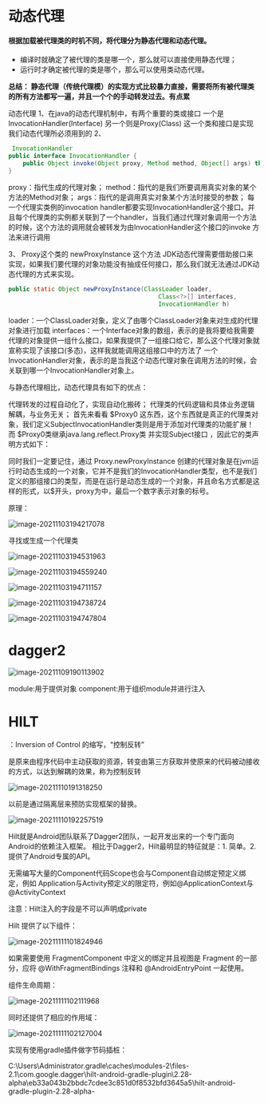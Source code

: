 # 动态代理

#### 根据加载被代理类的时机不同，将代理分为静态代理和动态代理。

- 编译时就确定了被代理的类是哪一个，那么就可以直接使用静态代理；
- 运行时才确定被代理的类是哪个，那么可以使用类动态代理。



**总结： 静态代理（传统代理模）的实现方式比较暴力直接，需要将所有被代理类的所有方法都写一遍，并且一个个的手动转发过去。有点累**

动态代理
1、在java的动态代理机制中，有两个重要的类或接口
一个是 InvocationHandler(Interface)
另一个则是Proxy(Class)
这一个类和接口是实现我们动态代理所必须用到的
2、

```java
 InvocationHandler
public interface InvocationHandler {
    public Object invoke(Object proxy, Method method, Object[] args) throws Throwable;
}
```

proxy：指代生成的代理对象；
method：指代的是我们所要调用真实对象的某个方法的Method对象；
args：指代的是调用真实对象某个方法时接受的参数；
每一个代理实类例的invocation handler都要实现InvocationHandler这个接口。并且每个代理类的实例都关联到了一个handler，当我们通过代理对象调用一个方法的时候，这个方法的调用就会被转发为由InvocationHandler这个接口的invoke 方法来进行调用

3、 Proxy这个类的 newProxyInstance 这个方法
JDK动态代理需要借助接口来实现，如果我们要代理的对象功能没有抽成任何接口，那么我们就无法通过JDK动态代理的方式来实现。

```java
public static Object newProxyInstance(ClassLoader loader,
                                          Class<?>[] interfaces,
                                          InvocationHandler h)
```

loader：一个ClassLoader对象，定义了由哪个ClassLoader对象来对生成的代理对象进行加载
interfaces：一个Interface对象的数组，表示的是我将要给我需要代理的对象提供一组什么接口，如果我提供了一组接口给它，那么这个代理对象就宣称实现了该接口(多态)，这样我就能调用这组接口中的方法了
一个InvocationHandler对象，表示的是当我这个动态代理对象在调用方法的时候，会关联到哪一个InvocationHandler对象上。 





与静态代理相比，动态代理具有如下的优点：

代理转发的过程自动化了，实现自动化搬砖；
代理类的代码逻辑和具体业务逻辑解耦，与业务无关；
首先来看看 $Proxy0 这东西，这个东西就是真正的代理类对象，我们定义SubjectInvocationHandler类则是用于添加对代理类的功能扩展！而 $Proxy0类继承java.lang.reflect.Proxy类 并实现Subject接口 ，因此它的类声明方式如下：

同时我们一定要记住，通过 Proxy.newProxyInstance 创建的代理对象是在jvm运行时动态生成的一个对象，它并不是我们的InvocationHandler类型，也不是我们定义的那组接口的类型，而是在运行是动态生成的一个对象，并且命名方式都是这样的形式，以$开头，proxy为中，最后一个数字表示对象的标号。



原理： 

![image-20211103194217078](IOC-HILT%E5%8E%9F%E7%90%86.assets/image-20211103194217078.png)

寻找或生成一个代理类

![image-20211103194531963](IOC-HILT%E5%8E%9F%E7%90%86.assets/image-20211103194531963.png)

![image-20211103194559240](IOC-HILT%E5%8E%9F%E7%90%86.assets/image-20211103194559240.png)



![image-20211103194711157](IOC-HILT%E5%8E%9F%E7%90%86.assets/image-20211103194711157.png)







![image-20211103194738724](IOC-HILT%E5%8E%9F%E7%90%86.assets/image-20211103194738724.png)

![image-20211103194747804](IOC-HILT%E5%8E%9F%E7%90%86.assets/image-20211103194747804.png)





# dagger2



![image-20211109190113902](IOC-HILT%E5%8E%9F%E7%90%86.assets/image-20211109190113902.png)

module:用于提供对象
component:用于组织module并进行注入



















# HILT

 ：Inversion of Control 的缩写，“控制反转”

是原来由程序代码中主动获取的资源，转变由第三方获取并使原来的代码被动接收的方式，以达到解耦的效果，称为控制反转



![image-20211110191318250](IOC-HILT%E5%8E%9F%E7%90%86.assets/image-20211110191318250.png)



以前是通过隔离层来预防实现框架的替换。

![image-20211110192257519](IOC-HILT%E5%8E%9F%E7%90%86.assets/image-20211110192257519-16365433814551.png)









Hilt就是Android团队联系了Dagger2团队，一起开发出来的一个专门面向Android的依赖注入框架。
相比于Dagger2，Hilt最明显的特征就是：1. 简单。2. 提供了Android专属的API。

无需编写大量的Component代码Scope也会与Component自动绑定预定义绑定，例如 Application与Activity预定义的限定符，例如@ApplicationContext与@ActivityContext

注意：Hilt注入的字段是不可以声明成private



Hilt 提供了以下组件：

![image-20211111101824946](IOC-HILT%E5%8E%9F%E7%90%86.assets/image-20211111101824946.png)



如果需要使用 FragmentComponent 中定义的绑定并且视图是 Fragment 的一部分，应将 @WithFragmentBindings 注释和 @AndroidEntryPoint 一起使用。

组件生命周期：

![image-20211111102111968](IOC-HILT%E5%8E%9F%E7%90%86.assets/image-20211111102111968.png)

同时还提供了相应的作用域：

![image-20211111102127004](IOC-HILT%E5%8E%9F%E7%90%86.assets/image-20211111102127004.png)

实现有使用gradle插件做字节码插桩：


C:\Users\Administrator\.gradle\caches\modules-2\files-2.1\com.google.dagger\hilt-android-gradle-plugin\2.28-alpha\eb33a043b2bbdc7cdee3c851d0f8532bfd3645a5\hilt-android-gradle-plugin-2.28-alpha-



